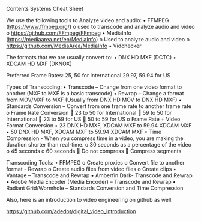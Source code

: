 Contents Systems Cheat Sheet

We use the following tools to Analyze video and audio: 
•      FFMPEG (https://www.ffmpeg.org/)
o   used to transcode and analyze audio and video
o   https://github.com/FFmpeg/FFmpeg
•      MediaInfo (https://mediaarea.net/en/MediaInfo)
o   Used to analyze audio and video
o   https://github.com/MediaArea/MediaInfo 
•      Vidchecker
 
The formats that we are usually convert to:
•      DNX HD MXF (DCTC)
•      XDCAM HD MXF (DKNOX)
 
Preferred Frame Rates:
25, 50 for International
29.97, 59.94 for US
 
Types of Transcoding: 
•      Transcode – Change from one video format to another (MXF to MXF is a basic transcode)
•      Rewrap – Change a format from MOV/MXF to MXF (Usually from DNX HD MOV to DNX HD MXF)
•      Standards Conversion – Convert from one frame rate to another frame rate
o   Frame Rate Conversion
  23 to 50 for International
  59 to 50 for International
  23 to 59 for US
  50 to 59 for US
o   Frame Rate + Video Format Conversion
•      23 DNX HD MXF, XDCAM MXF to 59.94 XDCAM MXF 
•      50 DNX HD MXF, XDCAM MXF to 59.94 XDCAM MXF
•      Time Compression - When you compress time in a video, you are making the duration shorter than real-time. 
o   30 seconds as a percentage of the video
o   45 seconds
o   60 seconds
  Do not compress 
  Compress segments
 
Transcoding Tools: 
•      FFMPEG
o   Create proxies
o   Convert file to another format - Rewrap
o   Create audio files from video files
o   Create clips 
•      Vantage – Transcode and Rewrap
•      Amberfin Dark- Transcode and Rewrap
•      Adobe Media Encoder (Media Encoder) – Transcode and Rewrap
•      Radiant Grid/Wormhole – Standards Conversion and Time Compression
 
Also, here is an introduction to video engineering on github as well. 
 
https://github.com/adedot/digital_video_introduction
